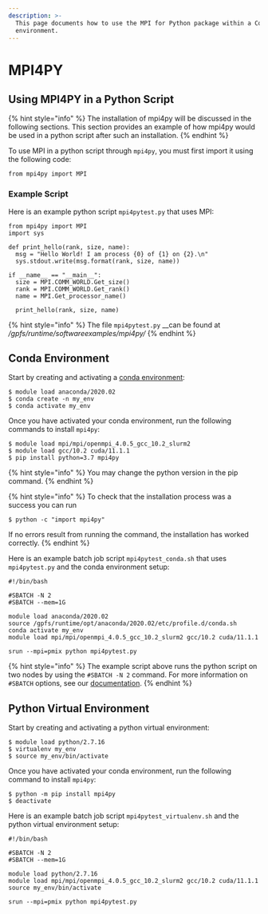 ```yaml
---
description: >-
  This page documents how to use the MPI for Python package within a Conda
  environment.
---
```


# MPI4PY

## Using MPI4PY in a Python Script

{% hint style="info" %}
The installation of mpi4py will be discussed in the following sections. This section provides an example of how mpi4py would be used in a python script after such an installation.
{% endhint %}

To use MPI in a python script through `mpi4py`, you must first import it using the following code:

```text
from mpi4py import MPI
```

### Example Script

Here is an example python script `mpi4pytest.py` that uses MPI:

```text
from mpi4py import MPI
import sys

def print_hello(rank, size, name):
  msg = "Hello World! I am process {0} of {1} on {2}.\n"
  sys.stdout.write(msg.format(rank, size, name))

if __name__ == "__main__":
  size = MPI.COMM_WORLD.Get_size()
  rank = MPI.COMM_WORLD.Get_rank()
  name = MPI.Get_processor_name()

  print_hello(rank, size, name)
```

{% hint style="info" %}
The file `mpi4pytest.py`  __can be found at _/gpfs/runtime/softwareexamples/mpi4py/_
{% endhint %}

## Conda Environment

Start by creating and activating a [conda environment](https://docs.ccv.brown.edu/oscar/software/anaconda#conda-environment):

```text
$ module load anaconda/2020.02
$ conda create -n my_env
$ conda activate my_env
```

Once you have activated your conda environment, run the following commands to install `mpi4py`:

```text
$ module load mpi/mpi/openmpi_4.0.5_gcc_10.2_slurm2
$ module load gcc/10.2 cuda/11.1.1
$ pip install python=3.7 mpi4py
```

{% hint style="info" %}
You may change the python version in the pip command.
{% endhint %}

{% hint style="info" %}
To check that the installation process was a success you can run

```
$ python -c "import mpi4py"
```

If no errors result from running the command, the installation has worked correctly.
{% endhint %}

Here is an example batch job script `mpi4pytest_conda.sh` that uses  `mpi4pytest.py` and the conda environment setup:

```text
#!/bin/bash

#SBATCH -N 2
#SBATCH --mem=1G

module load anaconda/2020.02
source /gpfs/runtime/opt/anaconda/2020.02/etc/profile.d/conda.sh
conda activate my_env
module load mpi/mpi/openmpi_4.0.5_gcc_10.2_slurm2 gcc/10.2 cuda/11.1.1

srun --mpi=pmix python mpi4pytest.py
```

{% hint style="info" %}
The example script above runs the python script on two nodes by using the `#SBATCH -N 2` command. For more information on `#SBATCH` options, see our [documentation](https://docs.ccv.brown.edu/oscar/submitting-jobs/batch#sbatch-command-options).
{% endhint %}

## Python Virtual Environment

Start by creating and activating a python virtual environment:

```text
$ module load python/2.7.16
$ virtualenv my_env
$ source my_env/bin/activate
```

Once you have activated your conda environment, run the following command to install `mpi4py`:

```text
$ python -m pip install mpi4py
$ deactivate
```

Here is an example batch job script `mpi4pytest_virtualenv.sh`  and the python virtual environment setup:

```text
#!/bin/bash

#SBATCH -N 2
#SBATCH --mem=1G

module load python/2.7.16
module load mpi/mpi/openmpi_4.0.5_gcc_10.2_slurm2 gcc/10.2 cuda/11.1.1
source my_env/bin/activate

srun --mpi=pmix python mpi4pytest.py
```

